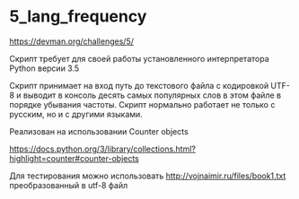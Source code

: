 # 5_lang_frequency

https://devman.org/challenges/5/

Скрипт требует для своей работы установленного интерпретатора Python версии 3.5

Скрипт принимает на вход путь до текстового файла c кодировкой UTF-8 и выводит в консоль десять самых популярных слов в этом файле в порядке убывания частоты. Скрипт нормально работает не только с русским, но и с другими языками.

Реализован на использовании Counter objects

https://docs.python.org/3/library/collections.html?highlight=counter#counter-objects

Для тестирования можно использовать http://vojnaimir.ru/files/book1.txt преобразованный в utf-8 файл
